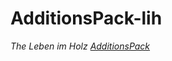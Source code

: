 # AdditionsPack-lih

_The Leben im Holz [AdditionsPack](https://www.curseforge.com/minecraft/mc-mods/additions-mod)_
